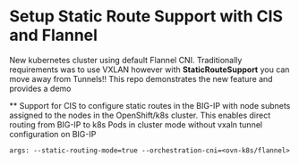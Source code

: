 # Setup Static Route Support with CIS and Flannel

New kubernetes cluster using default Flannel CNI. Traditionally requirements was to use VXLAN however with **StaticRouteSupport** you can move away from Tunnels!! This repo demonstrates the new feature and provides a demo

** Support for CIS to configure static routes in the BIG-IP with node subnets assigned to the nodes in the OpenShift/k8s cluster. This enables direct routing from BIG-IP to k8s Pods in cluster mode without vxaln tunnel configuration on BIG-IP

``
args:
  --static-routing-mode=true
  --orchestration-cni=<ovn-k8s/flannel>
``

